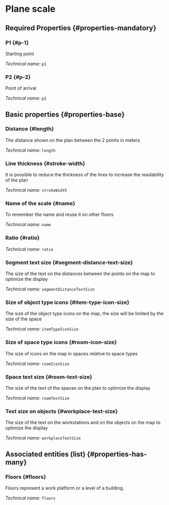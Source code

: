 # Plane scale
<!--- THIS FILE IS GENERATED PLEASE DO NOT EDIT IT DIRECTLY --->



<OH code="mapScale"/>




## Required Properties {#properties-mandatory}
    
### P1 {#p-1}

Starting point

*Technical name:* ```p1```
<PH code="mapScale:p1"/>

### P2 {#p-2}

Point of arrival

*Technical name:* ```p2```
<PH code="mapScale:p2"/>

    


## Basic properties {#properties-base}
    
### Distance {#length}

The distance shown on the plan between the 2 points in meters

*Technical name:* ```length```
<PH code="mapScale:length"/>

### Line thickness {#stroke-width}

It is possible to reduce the thickness of the lines to increase the readability of the plan

*Technical name:* ```strokeWidth```
<PH code="mapScale:strokeWidth"/>

### Name of the scale {#name}

To remember the name and reuse it on other floors

*Technical name:* ```name```
<PH code="mapScale:name"/>

### Ratio {#ratio}



*Technical name:* ```ratio```
<PH code="mapScale:ratio"/>

### Segment text size {#segment-distance-text-size}

The size of the text on the distances between the points on the map to optimize the display

*Technical name:* ```segmentDistanceTextSize```
<PH code="mapScale:segmentDistanceTextSize"/>

### Size of object type icons {#item-type-icon-size}

The size of the object type icons on the map, the size will be limited by the size of the space

*Technical name:* ```itemTypeIconSize```
<PH code="mapScale:itemTypeIconSize"/>

### Size of space type icons {#room-icon-size}

The size of icons on the map in spaces relative to space types

*Technical name:* ```roomIconSize```
<PH code="mapScale:roomIconSize"/>

### Space text size {#room-text-size}

The size of the text of the spaces on the plan to optimize the display

*Technical name:* ```roomTextSize```
<PH code="mapScale:roomTextSize"/>

### Text size on objects {#workplace-text-size}

The size of the text on the workstations and on the objects on the map to optimize the display

*Technical name:* ```workplaceTextSize```
<PH code="mapScale:workplaceTextSize"/>

    



## Associated entities (list) {#properties-has-many}

### Floors {#floors}

Floors represent a work platform or a level of a building.

*Technical name:* ```floors```
<PH code="mapScale:floors"/>




